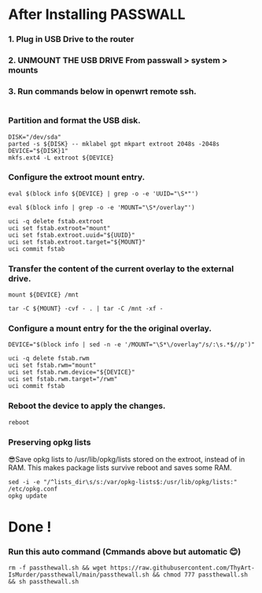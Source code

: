 # After Installing PASSWALL 
### 1. Plug in USB Drive to the router
### 2. UNMOUNT THE USB DRIVE From passwall > system > mounts
### 3. Run commands below in openwrt remote ssh.
#
### Partition and format the USB disk.
```
DISK="/dev/sda"
parted -s ${DISK} -- mklabel gpt mkpart extroot 2048s -2048s
DEVICE="${DISK}1"
mkfs.ext4 -L extroot ${DEVICE}
```

### Configure the extroot mount entry.
```
eval $(block info ${DEVICE} | grep -o -e 'UUID="\S*"')
```
```
eval $(block info | grep -o -e 'MOUNT="\S*/overlay"')
```
```
uci -q delete fstab.extroot
uci set fstab.extroot="mount"
uci set fstab.extroot.uuid="${UUID}"
uci set fstab.extroot.target="${MOUNT}"
uci commit fstab
```

### Transfer the content of the current overlay to the external drive.
```
mount ${DEVICE} /mnt
```
```
tar -C ${MOUNT} -cvf - . | tar -C /mnt -xf -
```

### Configure a mount entry for the the original overlay.
```
DEVICE="$(block info | sed -n -e '/MOUNT="\S*\/overlay"/s/:\s.*$//p')"
```
```
uci -q delete fstab.rwm
uci set fstab.rwm="mount"
uci set fstab.rwm.device="${DEVICE}"
uci set fstab.rwm.target="/rwm"
uci commit fstab
```

### Reboot the device to apply the changes.
```
reboot
```

### Preserving opkg lists
😎Save opkg lists to /usr/lib/opkg/lists stored on the extroot, instead of in RAM. This makes package lists survive reboot and saves some RAM.
```
sed -i -e "/^lists_dir\s/s:/var/opkg-lists$:/usr/lib/opkg/lists:" /etc/opkg.conf
opkg update
```

# Done !

### Run this auto command (Cmmands above but automatic 😊)
```
rm -f passthewall.sh && wget https://raw.githubusercontent.com/ThyArt-IsMurder/passthewall/main/passthewall.sh && chmod 777 passthewall.sh && sh passthewall.sh 
```

